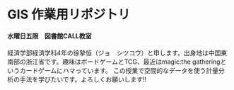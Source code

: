 # GIS 作業用リポジトリ
#### 水曜日五限　図書館CALL教室

経済学部経済学科4年の徐摯恒（ジョ　シツコウ）と申します。出身地は中国東南部の浙江省です。趣味はボードゲームとTCG、最近はmagic:the gatheringというカードゲームにハマっています。
この授業で空間的なデータを使う計量分析の手法を学びたいです。よろしくお願いします!!
